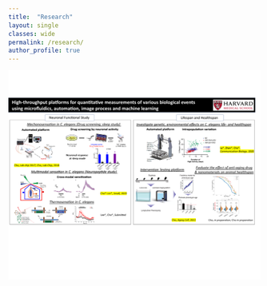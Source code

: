 ```yaml
---
title:  "Research"
layout: single
classes: wide
permalink: /research/
author_profile: true
---
```


![Research Summary](/assets/images/research/ResearchSummary_v2.png)


